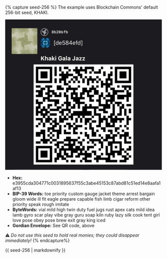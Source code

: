 {% capture seed-256 %}
The example uses Blockchain Commons' default 256-bit seed, KHAKI.

![](/assets/images/seed-256.jpg)

* **Hex:** e3955cda304771c0031895637f55c3abe45153c87abd81c51ed14e8aafa1af13
* **BIP-39 Words:** toe priority custom gauge jacket theme arrest bargain gloom wide ill fit eagle prepare capable fish limb cigar reform other priority speak rough imitate
* **ByteWords:** vial mild high twin duty fuel jugs rust apex cats mild idea lamb gyro scar play vibe gray guru soap kiln ruby lazy silk cook tent girl love pose obey pose brew exit gray king iced
* **Gordian Envelope:** See QR code, above

:warning: _Do not use this seed to hold real monies; they could
disappear immediately!_
{% endcapture%}

<div class="notice--info">{{ seed-256 | markdownify }}</div>
